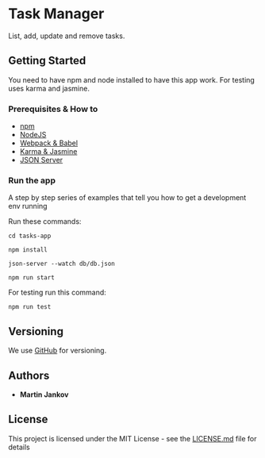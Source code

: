 # Task Manager

List, add, update and remove tasks. 

## Getting Started

You need to have npm and node installed to have this app work. For testing uses karma and jasmine.

### Prerequisites & How to

* [npm](https://www.npmjs.com/get-npm)
* [NodeJS](https://nodejs.org/en/download/package-manager/#nvm) 
* [Webpack & Babel](http://ccoenraets.github.io/es6-tutorial-data/babel-webpack/)
* [Karma & Jasmine](https://scotch.io/tutorials/testing-angularjs-with-jasmine-and-karma-part-1#toc-karma-setup)
* [JSON Server](https://github.com/typicode/json-server)

### Run the app

A step by step series of examples that tell you how to get a development env running

Run these commands:

```
cd tasks-app

npm install

json-server --watch db/db.json

npm run start
```

For testing run this command:

```
npm run test
```

## Versioning

We use [GitHub](http://github.org/) for versioning. 

## Authors

* **Martin Jankov**

## License

This project is licensed under the MIT License - see the [LICENSE.md](LICENSE.md) file for details